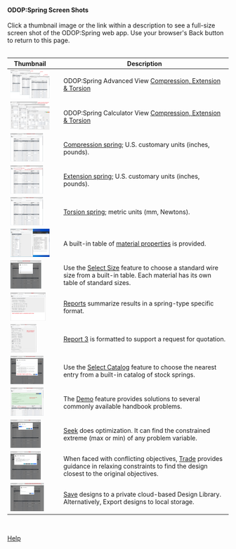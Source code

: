 #### ODOP:Spring Screen Shots

Click a thumbnail image or the link within a description to see a full-size screen shot of the ODOP:Spring web app. 
Use your browser's Back button to return to this page.  
&nbsp;   

Thumbnail | &nbsp; | Description
--- | --- | ---
[<img height="64" src="../png/ScrCap_3TypeNoted.png">](../png/ScrCap_3TypeNoted.png "Compression, Extension & Torsion") | &nbsp; | ODOP:Spring Advanced View [Compression, Extension & Torsion](../png/ScrCap_3TypeNoted.png "Compression, Extension & Torsion")
[<img height="64" src="../png/ScrCap_3TypeCalcNoted.png">](../png/ScrCap_3TypeCalcNoted.png "Compression, Extension & Torsion") | &nbsp; | ODOP:Spring Calculator View [Compression, Extension & Torsion](../png/ScrCap_3TypeCalcNoted.png "Compression, Extension & Torsion")
[<img height="64" src="../png/ScrCap_CompressionNoted.png">](../png/ScrCap_CompressionNoted.png "Compression spring Advanced View") | &nbsp; | [Compression spring](../png/ScrCap_CompressionNoted.png "Compression spring Advanced View"); U.S. customary units (inches, pounds).
[<img height="64" src="../png/ScrCap_ExtensionNoted.png">](../png/ScrCap_ExtensionNoted.png "Extension spring Advanced View") | &nbsp; | [Extension spring](../png/ScrCap_ExtensionNoted.png "Extension spring Advanced View"); U.S. customary units (inches, pounds).
[<img height="64" src="../png/ScrCap_TorsionMetricNoted.png">](../png/ScrCap_TorsionMetricNoted.png "Torsion spring; metric units") | &nbsp; | [Torsion spring](../png/ScrCap_TorsionMetricNoted.png "Torsion spring; metric units"); metric units (mm, Newtons).
[<img height="64" src="../png/ScrCap_MaterialsNoted.png">](../png/ScrCap_MaterialsNoted.png "Materials table") | &nbsp; | A built-in table of [material properties](../png/ScrCap_MaterialsNoted.png "Materials table") is provided.
[<img height="64" src="../png/ScrCap_SelectSizeNoted.png">](../png/ScrCap_SelectSizeNoted.png "Select Size feature") | &nbsp; | Use the [Select Size](../png/ScrCap_SelectSizeNoted.png "Select Size feature") feature to choose a standard wire size from a built-in table. Each material has its own table of standard sizes.
[<img height="64" src="../png/ScrCap_Report1Noted.png">](../png/ScrCap_Report1Noted.png "Report 1") | &nbsp; | [Reports](../png/ScrCap_Report1Noted.png "Report 1") summarize results in a spring-type specific format.
[<img height="64" src="../png/ScrCap_Report3Noted.png">](../png/ScrCap_Report3Noted.png "Report 3") | &nbsp; | [Report 3](../png/ScrCap_Report3Noted.png "Report 3") is formatted to support a request for quotation.
[<img height="64" src="../png/ScrCap_SelectCatalogNoted.png">](../png/ScrCap_SelectCatalogNoted.png "Select Catalog feature") | &nbsp; | Use the [Select Catalog](../png/ScrCap_SelectCatalogNoted.png "Select Catalog feature") feature to choose the nearest entry from a built-in catalog of stock springs.
[<img height="64" src="../png/ScrCap_DemoScreenNoted.png">](../png/ScrCap_DemoScreenNoted.png "Example of a Demo page") | &nbsp; | The [Demo](../png/ScrCap_DemoScreenNoted.png "Example of a Demo page") feature provides solutions to several commonly available handbook problems.
[<img height="64" src="../png/ScrCap_SeekNoted.png">](../png/ScrCap_SeekNoted.png "Seek feature") | &nbsp; | [Seek](../png/ScrCap_SeekNoted.png "Seek feature") does optimization.  It can find the constrained extreme (max or min) of any problem variable.
[<img height="64" src="../png/ScrCap_TradeNoted.png">](../png/ScrCap_TradeNoted.png "Trade feature") | &nbsp; | When faced with conflicting objectives, [Trade](../png/ScrCap_TradeNoted.png "Trade feature") provides guidance in relaxing constraints to find the design closest to the original objectives.
[<img height="64" src="../png/ScrCap_SaveAsNoted.png">](../png/ScrCap_SaveAsNoted.png "SaveAs feature") | &nbsp; | [Save](../png/ScrCap_SaveAsNoted.png "SaveAs feature") designs to a private cloud-based Design Library.  Alternatively, Export designs to local storage.

  
&nbsp;   
    
[Help](../)

